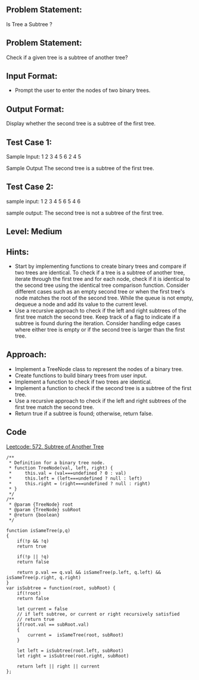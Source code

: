 ## Problem Statement:
Is Tree a Subtree ?

## Problem Statement:
Check if a given tree is a subtree of another tree?


## Input Format:
- Prompt the user to enter the nodes of two binary trees.


## Output Format:
Display whether the second tree is a subtree of the first tree.

## Test Case 1:
Sample Input:
1 2 3 4 5 6
2 4 5

Sample Output
The second tree is a subtree of the first tree.


## Test Case 2:
sample input: 
1 2 3 4 5 6
5 4 6

sample output:
The second tree is not a subtree of the first tree.

## Level: Medium

## Hints:
- Start by implementing functions to create binary trees and compare if two trees are identical.
To check if a tree is a subtree of another tree, iterate through the first tree and for each node, check if it is identical to the second tree using the identical tree comparison function.
Consider different cases such as an empty second tree or when the first tree's node matches the root of the second tree.
While the queue is not empty, dequeue a node and add its value to the current level.
- Use a recursive approach to check if the left and right subtrees of the first tree match the second tree.
Keep track of a flag to indicate if a subtree is found during the iteration.
Consider handling edge cases where either tree is empty or if the second tree is larger than the first tree.

## Approach:
- Implement a TreeNode class to represent the nodes of a binary tree.
- Create functions to build binary trees from user input.
- Implement a function to check if two trees are identical.
- Implement a function to check if the second tree is a subtree of the first tree.
- Use a recursive approach to check if the left and right subtrees of the first tree match the second tree.
- Return true if a subtree is found; otherwise, return false.

## Code
[Leetcode: 572. Subtree of Another Tree](https://leetcode.com/problems/subtree-of-another-tree/submissions/1006078913/)
```
/**
 * Definition for a binary tree node.
 * function TreeNode(val, left, right) {
 *     this.val = (val===undefined ? 0 : val)
 *     this.left = (left===undefined ? null : left)
 *     this.right = (right===undefined ? null : right)
 * }
 */
/**
 * @param {TreeNode} root
 * @param {TreeNode} subRoot
 * @return {boolean}
 */

function isSameTree(p,q)
{
    if(!p && !q)
    return true
    
    if(!p || !q)
    return false

    return p.val == q.val && isSameTree(p.left, q.left) && isSameTree(p.right, q.right)
}
var isSubtree = function(root, subRoot) {
    if(!root)
    return false

    let current = false
    // if left subtree, or current or right recursively satisfied
    // return true
    if(root.val == subRoot.val)
    {
        current =  isSameTree(root, subRoot)
    }

    let left = isSubtree(root.left, subRoot)
    let right = isSubtree(root.right, subRoot)

    return left || right || current
};
```